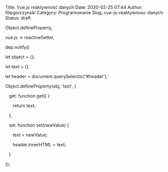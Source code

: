 Title: Vue.js reaktywność danych
Date: 2020-02-25 07:44
Author: filipgorczynski
Category: Programowanie
Slug: vue-js-reaktywnosc-danych
Status: draft

Object.defineProperty,

vue.js -\> reactiveSetter,

<div>

<div>

dep.notify()

</div>

<div>

let object = {};

</div>

<div>

let text = {}

</div>

<div>

let header = document.querySelector('\#header');

</div>

</div>

<div>

Object.defineProperty(obj, 'text', {

</div>

<div>

   get: function get() {

</div>

<div>

      return text;

</div>

<div>

   },

</div>

<div>

   set: function set(newValue) {

</div>

<div>

      text = newValue;

</div>

<div>

      header.innerHTML = text;

</div>

<div>

   }

</div>

<div>

});

</div>

<div>

</div>
